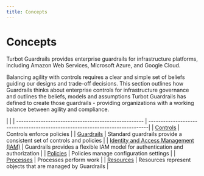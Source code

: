 ```yaml
---
title: Concepts
---
```


# Concepts

Turbot Guardrails provides enterprise guardrails for infrastructure platforms, including Amazon Web Services, Microsoft Azure, and Google Cloud.

Balancing agility with controls requires a clear and simple set of beliefs guiding our designs and trade-off decisions. This section outlines how Guardrails thinks about enterprise controls for infrastructure governance and outlines the beliefs, models and assumptions Turbot Guardrails has defined to create those guardrails - providing organizations with a working balance between agility and compliance.

|                                                      |
| ---------------------------------------------------- | ------------------------------------------------------------------------------|
| [Controls](concepts/controls)                        | Controls enforce policies                                                     |
| [Guardrails](concepts/guardrails)                    | Standard guardrails provide a consistent set of controls and policies         |
| [Identity and Access Management (IAM)](concepts/iam) | Guardrails provides a flexible IAM model for authentication and authorization |
| [Policies](concepts/policies)                        | Policies manage configuration settings                                        |
| [Processes](concepts/processes)                      | Processes perform work                                                        |
| [Resources](concepts/resources)                      | Resources represent objects that are managed by Guardrails                    |
